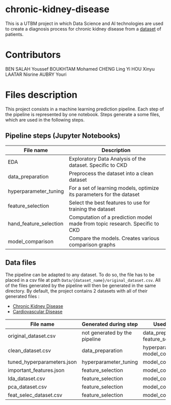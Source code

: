 # chronic-kidney-disease

This is a UTBM project in which Data Science and AI technologies are used to create a diagnosis process for chronic kidney disease from a [dataset](https://www.kaggle.com/code/niteshyadav3103/chronic-kidney-disease-prediction-98-accuracy/input) of patients. 

# Contributors

BEN SALAH Youssef
BOUKHTAM Mohamed
CHENG Ling Yi
HOU Xinyu
LAATAR Nisrine
AUBRY Youri

# Files description

This project consists in a machine learning prediction pipeline. Each step of the pipeline is represented by one notebook. Steps generate a some files, which are used in the following steps.  

## Pipeline steps (Jupyter Notebooks)  

| File name                 | Description                                                                   |
|---------------------------|-------------------------------------------------------------------------------|
| EDA                       | Exploratory Data Analysis of the dataset. Specific to CKD                     |
| data_preparation          | Preprocess the dataset into a clean dataset                                   |
| hyperparameter_tuning     | For a set of learning models, optimize its parameters for the dataset         |
| feature_selection         | Select the best features to use for training the dataset                      |
| hand_feature_selection    | Computation of a prediction model made from topic research. Specific to CKD   |
| model_comparison          | Compare the models. Creates various comparison graphs                         | 

## Data files

The pipeline can be adapted to any dataset. To do so, the file has to be placed in a csv file at path `Data/{dataset_name}/original_dataset.csv`. All of the files generated by the pipeline will then be generated in the same directory. By default, the project contains 2 datasets with all of their generated files :
- [Chronic Kidney Disease](https://www.kaggle.com/code/niteshyadav3103/chronic-kidney-disease-prediction-98-accuracy/)
- [Cardiovascular Disease](https://www.kaggle.com/datasets/sulianova/cardiovascular-disease-dataset)
 
| File name                     | Generated during step         | Used for steps                            |
|-------------------------------|-------------------------------|-------------------------------------------|
| original_dataset.csv          | not generated by the pipeline | data_preparation, EDA, feature_selection  |
| clean_dataset.csv             | data_preparation              | hyperparameter_tuning, model_comparison   |
| tuned_hyperparameters.json    | hyperparameter_tuning         | model_comparison                          |
| important_features.json       | feature_selection             | model_comparison                          |
| lda_dataset.csv               | feature_selection             | model_comparison                          |
| pca_dataset.csv               | feature_selection             | model_comparison                          |
| feat_selec_dataset.csv        | feature_selection             | model_comparison                          |
